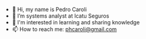 - 👋 Hi, my name is Pedro Caroli
- 💼 I’m systems analyst at Icatu Seguros
- 👀 I'm interested in learning and sharing knowledge
- 📫 How to reach me: phcaroli@gmail.com

<!---
phcaroli/phcaroli is a ✨ special ✨ repository because its `README.md` (this file) appears on your GitHub profile.
You can click the Preview link to take a look at your changes.
--->
